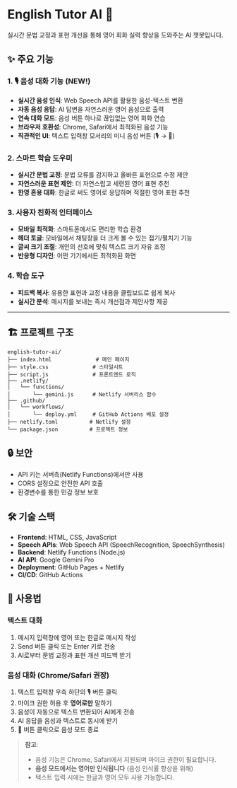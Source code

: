 # English Tutor AI 🤖

실시간 문법 교정과 표현 개선을 통해 영어 회화 실력 향상을 도와주는 AI 챗봇입니다.

## ✨ 주요 기능

### 1. 🎙️ 음성 대화 기능 (NEW!)
- **실시간 음성 인식**: Web Speech API를 활용한 음성-텍스트 변환
- **자동 음성 응답**: AI 답변을 자연스러운 영어 음성으로 출력
- **연속 대화 모드**: 음성 버튼 하나로 끊임없는 영어 회화 연습
- **브라우저 호환성**: Chrome, Safari에서 최적화된 음성 기능
- **직관적인 UI**: 텍스트 입력창 모서리의 미니 음성 버튼 (🎙️ → 🔴)

### 2. 스마트 학습 도우미
- **실시간 문법 교정**: 문법 오류를 감지하고 올바른 표현으로 수정 제안
- **자연스러운 표현 제안**: 더 자연스럽고 세련된 영어 표현 추천
- **한영 혼용 대화**: 한글로 써도 영어로 응답하며 적절한 영어 표현 추천

### 3. 사용자 친화적 인터페이스
- **모바일 최적화**: 스마트폰에서도 편리한 학습 환경
- **헤더 토글**: 모바일에서 채팅창을 더 크게 볼 수 있는 접기/펼치기 기능
- **글씨 크기 조절**: 개인의 선호에 맞춰 텍스트 크기 자유 조정
- **반응형 디자인**: 어떤 기기에서든 최적화된 화면

### 4. 학습 도구
- **피드백 복사**: 유용한 표현과 교정 내용을 클립보드로 쉽게 복사
- **실시간 분석**: 메시지를 보내는 즉시 개선점과 제안사항 제공

---
## 🏗️ 프로젝트 구조

```
english-tutor-ai/
├── index.html              # 메인 페이지
├── style.css              # 스타일시트
├── script.js              # 프론트엔드 로직
├── .netlify/
│   └── functions/
│       └── gemini.js      # Netlify 서버리스 함수
├── .github/
│   └── workflows/
│       └── deploy.yml     # GitHub Actions 배포 설정
├── netlify.toml          # Netlify 설정
└── package.json          # 프로젝트 정보

```

## 🔒 보안

- API 키는 서버측(Netlify Functions)에서만 사용
- CORS 설정으로 안전한 API 호출
- 환경변수를 통한 민감 정보 보호

## 🛠️ 기술 스택

- **Frontend**: HTML, CSS, JavaScript
- **Speech APIs**: Web Speech API (SpeechRecognition, SpeechSynthesis)
- **Backend**: Netlify Functions (Node.js)
- **AI API**: Google Gemini Pro
- **Deployment**: GitHub Pages + Netlify
- **CI/CD**: GitHub Actions

## 🎯 사용법

### 텍스트 대화
1. 메시지 입력창에 영어 또는 한글로 메시지 작성
2. Send 버튼 클릭 또는 Enter 키로 전송
3. AI로부터 문법 교정과 표현 개선 피드백 받기

### 음성 대화 (Chrome/Safari 권장)
1. 텍스트 입력창 우측 하단의 🎙️ 버튼 클릭
2. 마이크 권한 허용 후 **영어로만** 말하기
3. 음성이 자동으로 텍스트 변환되어 AI에게 전송
4. AI 응답을 음성과 텍스트로 동시에 받기
5. 🔴 버튼 클릭으로 음성 모드 종료

> **참고**: 
> - 음성 기능은 Chrome, Safari에서 지원되며 마이크 권한이 필요합니다.
> - **음성 모드에서는 영어만 인식됩니다** (음성 인식률 향상을 위해)
> - 텍스트 입력 시에는 한글과 영어 모두 사용 가능합니다.